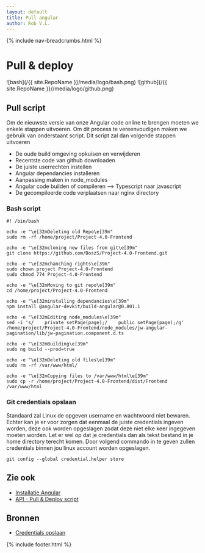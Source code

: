 ```yaml
---
layout: default
title: Pull angular 
author: Rob V.L.
---
```


{% include nav-breadcrumbs.html %}

# Pull & deploy 
![bash](/{{ site.RepoName }}/media/logo/bash.png)
![github](/{{ site.RepoName }}//media/logo/github.png)

## Pull script
Om de nieuwste versie van onze Angular code online te brengen moeten we enkele stappen uitvoeren. Om dit process te vereenvoudigen maken we gebruik van onderstaant script. Dit script zal dan volgende stappen uitvoeren
* De oude build omgeving opkuisen en verwijderen
* Recentste code van github downloaden
* De juiste userrechten instellen
* Angular dependancies installeren
* Aanpassing maken in node_modules
* Angular code builden of compileren --> Typescript naar javascript
* De gecompileerde code verplaatsen naar nginx directory 

### Bash script
```
#! /bin/bash

echo -e "\e[32mDeleting old Repo\e[39m"
sudo rm -rf /home/project/Project-4.0-Frontend

echo -e "\e[32mcloning new files from git\e[39m"
git clone https://github.com/BoszS/Project-4.0-Frontend.git

echo -e "\e[32mchanching rights\e[39m"
sudo chown project Project-4.0-Frontend
sudo chmod 774 Project-4.0-Frontend

echo -e "\e[32mMoving to git repo\e[39m"
cd /home/project/Project-4.0-Frontend

echo -e "\e[32minstalling dependancies\e[39m"
npm install @angular-devkit/build-angular@0.801.1

echo -e "\e[32mEditing node_modules\e[39m"
sed -i 's/    private setPage(page);/    public setPage(page);/g' /home/project/Project-4.0-Frontend/node_modules/jw-angular-pagination/lib/jw-pagination.component.d.ts

echo -e "\e[32mBuilding\e[39m"
sudo ng build --prod=true

echo -e "\e[32mDeleting old files\e[39m"
sudo rm -rf /var/www/html/

echo -e "\e[32mCopying files to /var/www/html\e[39m"
sudo cp -r /home/project/Project-4.0-Frontend/dist/Frontend /var/www/html
```

### Git credentials opslaan
Standaard zal Linux de opgeven username en wachtwoord niet bewaren. Echter kan je er voor zorgen dat eenmaal de juiste credentials ingeven worden, deze ook worden opgeslagen zodat deze niet elke keer ingegeven moeten worden. Let er wel op dat je credentials dan als tekst bestand in je home directory terecht komen. Door volgend commando in te geven zullen credentials binnen jou linux account worden opgeslagen. 

```
git config --global credential.helper store
```


## Zie ook
* [Installatie Angular](/{{site.RepoName}}/CCS/Angular/)
* [API - Pull & Deploy script](/{{site.RepoName}}/APP/Pull_API/)

## Bronnen
* [Credentials opslaan](https://git-scm.com/docs/git-credential-store)


{% include footer.html %}
